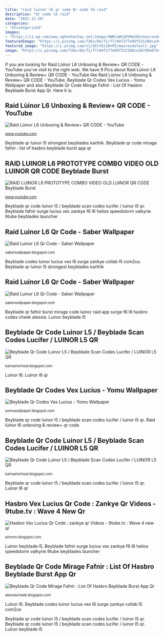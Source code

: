 ```yaml
---
title: "raid luinor l6 qr code Qr code l6 raid"
description: "Qr code l6 raid"
date: "2021-11-28"
categories:
- "Uncategorized"
images:
- "https://i1.wp.com/www.nghenhachay.net/image/OWNCaWVyRVMwS0U/maxresdefault.jpg"
featuredImage: "https://i.pinimg.com/736x/84/f1/f7/84f1f7e05f531288ca367d9a674ce946.jpg"
featured_image: "https://i.ytimg.com/vi/GGlY6i20nFE/maxresdefault.jpg"
image: "https://i.pinimg.com/736x/84/f1/f7/84f1f7e05f531288ca367d9a674ce946.jpg"
---
```


If you are looking for Raid Lùinor L6 Unboxing &amp; Review+ QR CODE - YouTube you've visit to the right web. We have 9 Pics about Raid Lùinor L6 Unboxing &amp; Review+ QR CODE - YouTube like Raid Lùinor L6 Unboxing &amp; Review+ QR CODE - YouTube, Beyblade Qr Codes Vex Lucius - Yomu Wallpaper and also Beyblade Qr Code Mirage Fafnir : List Of Hasbro Beyblade Burst App Qr. Here it is:

## Raid Lùinor L6 Unboxing &amp; Review+ QR CODE - YouTube

![Raid Lùinor L6 Unboxing &amp; Review+ QR CODE - YouTube](https://i.ytimg.com/vi/_dmRAMlFLsY/maxresdefault.jpg "Luinor l6")

<small>www.youtube.com</small>

Beyblade qr luinor l5 strongest beyblades karthik. Beyblade qr code mirage fafnir : list of hasbro beyblade burst app qr

## RAID LUINOR L6 PROTOTYPE COMBO VIDEO OLD LUINOR QR CODE Beyblade Burst

![RAID LUINOR L6 PROTOTYPE COMBO VIDEO OLD LUINOR QR CODE Beyblade Burst](https://i.ytimg.com/vi/JeyNK1xitzQ/maxresdefault.jpg "Beyblade qr code luinor l5 / beyblade scan codes lucifer / luinor l5 qr")

<small>www.youtube.com</small>

Beyblade qr code luinor l5 / beyblade scan codes lucifer / luinor l5 qr. Beyblade fafnir surge lucius vex zankye f6 l6 helios speedstorm valkyrie 9tube beyblades launcher

## Raid Luinor L6 Qr Code - Saber Wallpaper

![Raid Luinor L6 Qr Code - Saber Wallpaper](https://i.ytimg.com/vi/oD69tli0Gyw/sddefault.jpg "Beyblade qr luinor l5 strongest beyblades karthik")

<small>saberwallpaper.blogspot.com</small>

Beyblade codes luinor lucius vex l6 surge zankye collab l5 com2us. Beyblade qr luinor l5 strongest beyblades karthik

## Raid Luinor L6 Qr Code - Saber Wallpaper

![Raid Luinor L6 Qr Code - Saber Wallpaper](https://i.ytimg.com/vi/UgRGQ43mMnw/maxresdefault.jpg "Luinor beyblade l5")

<small>saberwallpaper.blogspot.com</small>

Beyblade qr fafnir burst mirage code luinor raid app surge f6 l6 hasbro codes cheek alessia. Luinor beyblade l5

## Beyblade Qr Code Luinor L5 / Beyblade Scan Codes Lucifer / LUINOR L5 QR

![Beyblade Qr Code Luinor L5 / Beyblade Scan Codes Lucifer / LUINOR L5 QR](https://i.pinimg.com/736x/84/f1/f7/84f1f7e05f531288ca367d9a674ce946.jpg "Luinor l6 qr")

<small>karisamicheal.blogspot.com</small>

Luinor l6. Luinor l6 qr

## Beyblade Qr Codes Vex Lucius - Yomu Wallpaper

![Beyblade Qr Codes Vex Lucius - Yomu Wallpaper](https://i.ytimg.com/vi/jYjGCtxmwbg/maxresdefault.jpg?x-oss-process=image/resize,m_lfit,h_78,w_140 "Raid luinor l6 qr code")

<small>yomuwallpaper.blogspot.com</small>

Beyblade qr code luinor l5 / beyblade scan codes lucifer / luinor l5 qr. Raid lùinor l6 unboxing &amp; review+ qr code

## Beyblade Qr Code Luinor L5 / Beyblade Scan Codes Lucifer / LUINOR L5 QR

![Beyblade Qr Code Luinor L5 / Beyblade Scan Codes Lucifer / LUINOR L5 QR](https://i.ytimg.com/vi/0qjVsHMrQ00/hqdefault.jpg "Beyblade qr codes vex lucius")

<small>karisamicheal.blogspot.com</small>

Beyblade qr code luinor l5 / beyblade scan codes lucifer / luinor l5 qr. Luinor l6 qr

## Hasbro Vex Lucius Qr Code : Zankye Qr Videos - 9tube.tv : Wave 4 New Qr

![Hasbro Vex Lucius Qr Code : zankye qr Videos - 9tube.tv : Wave 4 new qr](https://i1.wp.com/www.nghenhachay.net/image/OWNCaWVyRVMwS0U/maxresdefault.jpg "Raid luinor l6 prototype combo video old luinor qr code beyblade burst")

<small>ezlvmn.blogspot.com</small>

Luinor beyblade l5. Beyblade fafnir surge lucius vex zankye f6 l6 helios speedstorm valkyrie 9tube beyblades launcher

## Beyblade Qr Code Mirage Fafnir : List Of Hasbro Beyblade Burst App Qr

![Beyblade Qr Code Mirage Fafnir : List Of Hasbro Beyblade Burst App Qr](https://i.ytimg.com/vi/GGlY6i20nFE/maxresdefault.jpg "Beyblade qr code luinor l5 / beyblade scan codes lucifer / luinor l5 qr")

<small>alessiacheek.blogspot.com</small>

Luinor l6. Beyblade codes luinor lucius vex l6 surge zankye collab l5 com2us

Beyblade qr code luinor l5 / beyblade scan codes lucifer / luinor l5 qr. Beyblade qr code luinor l5 / beyblade scan codes lucifer / luinor l5 qr. Luinor beyblade l5
